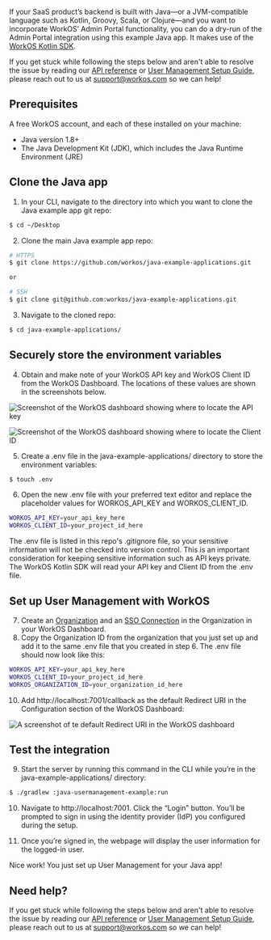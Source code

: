 If your SaaS product’s backend is built with Java—or a JVM-compatible language such as Kotlin, Groovy, Scala, or Clojure—and you want to incorporate WorkOS’ Admin Portal functionality, you can do a dry-run of the Admin Portal integration using this example Java app. It makes use of the [WorkOS Kotlin SDK](https://github.com/workos/workos-kotlin).

If you get stuck while following the steps below and aren't able to resolve the issue by reading our [API reference](https://workos.com/docs/reference) or [User Management Setup Guide](https://workos.com/docs/user-management/guide), please reach out to us at support@workos.com so we can help!

## Prerequisites
A free WorkOS account, and each of these installed on your machine:
- Java version 1.8+
- The Java Development Kit (JDK), which includes the Java Runtime Environment (JRE)

## Clone the Java app
1. In your CLI, navigate to the directory into which you want to clone the Java example app git repo:
```bash
$ cd ~/Desktop
```

2. Clone the main Java example app repo:
```bash
# HTTPS
$ git clone https://github.com/workos/java-example-applications.git

or

# SSH
$ git clone git@github.com:workos/java-example-applications.git
```

3. Navigate to the cloned repo:
```bash
$ cd java-example-applications/
```

## Securely store the environment variables
4. Obtain and make note of your WorkOS API key and WorkOS Client ID from the WorkOS Dashboard. The locations of these values are shown in the screenshots below.

![Screenshot of the WorkOS dashboard showing where to locate the API key](https://assets-global.website-files.com/5f03ef1d331a69193fae6dcd/61986a545cae6987e741c044_TXlyTFBXjAfHZwhb9l-YRvpdj3LCCSXX5frveCFXh1Ywlc482yvdpKHDDRl9QKH3CXbsCwCj9Sya4DAmxvvK293sREyeTJJW8NidhsDgc5lXSU15H6cFpHIlXaAeqHXge259YQju.png)

![Screenshot of the WorkOS dashboard showing where to locate the Client ID](https://assets-global.website-files.com/5f03ef1d331a69193fae6dcd/61986a53882d3a558ae819ee_-ZbW48EgfBtiMuTQEDAaV0UtSxw2wt6Mx-NAX5YxIdI87AZT3bI5w_7jS6tHk-TlG0aHC08AD-l_wr3v_RmUMzSyTehrLIk8D5A7hQ5UskvPVeuXec-9yf6pLTBxkm68PF3kHsqv.png)

5. Create a .env file in the java-example-applications/ directory to store the environment variables:
```bash
$ touch .env
```

6. Open the new .env file with your preferred text editor and replace the placeholder values for WORKOS_API_KEY and WORKOS_CLIENT_ID.  
```bash
WORKOS_API_KEY=your_api_key_here
WORKOS_CLIENT_ID=your_project_id_here
```

The .env file is listed in this repo's .gitignore file, so your sensitive information will not be checked into version control. This is an important consideration for keeping sensitive information such as API keys private. The WorkOS Kotlin SDK will read your API key and Client ID from the .env file.
    
## Set up User Management with WorkOS
7. Create an [Organization](https://dashboard.workos.com/organizations) and an [SSO Connection](https://workos.com/docs/user-management/guide/introduction) in the Organization in your WorkOS Dashboard.
8. Copy the Organization ID from the organization that you just set up and add it to the same .env file that you created in step 6. The .env file should now look like this: 
```bash
WORKOS_API_KEY=your_api_key_here
WORKOS_CLIENT_ID=your_project_id_here
WORKOS_ORGANIZATION_ID=your_organization_id_here
```

10. Add http://localhost:7001/callback as the default Redirect URI in the Configuration section of the WorkOS Dashboard:

![A screenshot of te default Redirect URI in the WorkOS dashboard](https://assets-global.website-files.com/5f03ef1d331a69193fae6dcd/619d4e48d8ad3f0711f3b1e3_Screen%20Shot%202021-11-23%20at%2012.24.34%20PM.png)

## Test the integration
9. Start the server by running this command in the CLI while you’re in the java-example-applications/ directory:
```bash
$ ./gradlew :java-usermanagement-example:run
```

10. Navigate to http://localhost:7001. Click the “Login” button. You’ll be prompted to sign in using the identity provider (IdP) you configured during the setup.

11. Once you’re signed in, the webpage will display the user information for the logged-in user.

Nice work! You just set up User Management for your Java app!

## Need help?
If you get stuck while following the steps below and aren't able to resolve the issue by reading our [API reference](https://workos.com/docs/reference) or [User Management Setup Guide](https://workos.com/docs/user-management/guide), please reach out to us at support@workos.com so we can help!
